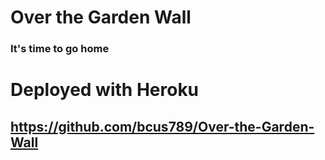 # Over the Garden Wall
### It's time to go home

# Deployed with Heroku
## https://github.com/bcus789/Over-the-Garden-Wall
